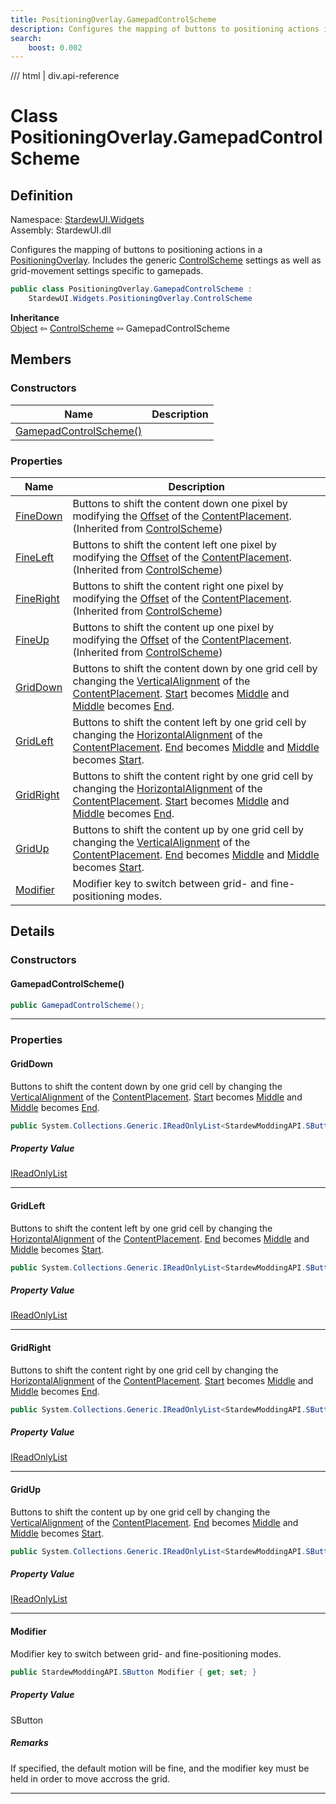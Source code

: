 ```yaml
---
title: PositioningOverlay.GamepadControlScheme
description: Configures the mapping of buttons to positioning actions in a PositioningOverlay. Includes the generic PositioningOverlay.ControlScheme settings as well as grid-movement settings specific to gamepads.
search:
    boost: 0.002
---
```


<link rel="stylesheet" href="/StardewUI/stylesheets/reference.css" />

/// html | div.api-reference

# Class PositioningOverlay.GamepadControlScheme

## Definition

<div class="api-definition" markdown>

Namespace: [StardewUI.Widgets](index.md)  
Assembly: StardewUI.dll  

</div>

Configures the mapping of buttons to positioning actions in a [PositioningOverlay](positioningoverlay.md). Includes the generic [ControlScheme](positioningoverlay.controlscheme.md) settings as well as grid-movement settings specific to gamepads.

```cs
public class PositioningOverlay.GamepadControlScheme : 
    StardewUI.Widgets.PositioningOverlay.ControlScheme
```

**Inheritance**  
[Object](https://learn.microsoft.com/en-us/dotnet/api/system.object) ⇦ [ControlScheme](positioningoverlay.controlscheme.md) ⇦ GamepadControlScheme

## Members

### Constructors

 | Name | Description |
| --- | --- |
| [GamepadControlScheme()](#gamepadcontrolscheme) |  | 

### Properties

 | Name | Description |
| --- | --- |
| [FineDown](positioningoverlay.controlscheme.md#finedown) | Buttons to shift the content down one pixel by modifying the [Offset](../layout/ninegridplacement.md#offset) of the [ContentPlacement](positioningoverlay.md#contentplacement).<br><span class="muted" markdown>(Inherited from [ControlScheme](positioningoverlay.controlscheme.md))</span> | 
| [FineLeft](positioningoverlay.controlscheme.md#fineleft) | Buttons to shift the content left one pixel by modifying the [Offset](../layout/ninegridplacement.md#offset) of the [ContentPlacement](positioningoverlay.md#contentplacement).<br><span class="muted" markdown>(Inherited from [ControlScheme](positioningoverlay.controlscheme.md))</span> | 
| [FineRight](positioningoverlay.controlscheme.md#fineright) | Buttons to shift the content right one pixel by modifying the [Offset](../layout/ninegridplacement.md#offset) of the [ContentPlacement](positioningoverlay.md#contentplacement).<br><span class="muted" markdown>(Inherited from [ControlScheme](positioningoverlay.controlscheme.md))</span> | 
| [FineUp](positioningoverlay.controlscheme.md#fineup) | Buttons to shift the content up one pixel by modifying the [Offset](../layout/ninegridplacement.md#offset) of the [ContentPlacement](positioningoverlay.md#contentplacement).<br><span class="muted" markdown>(Inherited from [ControlScheme](positioningoverlay.controlscheme.md))</span> | 
| [GridDown](#griddown) | Buttons to shift the content down by one grid cell by changing the [VerticalAlignment](../layout/ninegridplacement.md#verticalalignment) of the [ContentPlacement](positioningoverlay.md#contentplacement). [Start](../layout/alignment.md#start) becomes [Middle](../layout/alignment.md#middle) and [Middle](../layout/alignment.md#middle) becomes [End](../layout/alignment.md#end). | 
| [GridLeft](#gridleft) | Buttons to shift the content left by one grid cell by changing the [HorizontalAlignment](../layout/ninegridplacement.md#horizontalalignment) of the [ContentPlacement](positioningoverlay.md#contentplacement). [End](../layout/alignment.md#end) becomes [Middle](../layout/alignment.md#middle) and [Middle](../layout/alignment.md#middle) becomes [Start](../layout/alignment.md#start). | 
| [GridRight](#gridright) | Buttons to shift the content right by one grid cell by changing the [HorizontalAlignment](../layout/ninegridplacement.md#horizontalalignment) of the [ContentPlacement](positioningoverlay.md#contentplacement). [Start](../layout/alignment.md#start) becomes [Middle](../layout/alignment.md#middle) and [Middle](../layout/alignment.md#middle) becomes [End](../layout/alignment.md#end). | 
| [GridUp](#gridup) | Buttons to shift the content up by one grid cell by changing the [VerticalAlignment](../layout/ninegridplacement.md#verticalalignment) of the [ContentPlacement](positioningoverlay.md#contentplacement). [End](../layout/alignment.md#end) becomes [Middle](../layout/alignment.md#middle) and [Middle](../layout/alignment.md#middle) becomes [Start](../layout/alignment.md#start). | 
| [Modifier](#modifier) | Modifier key to switch between grid- and fine-positioning modes. | 

## Details

### Constructors

#### GamepadControlScheme()



```cs
public GamepadControlScheme();
```

-----

### Properties

#### GridDown

Buttons to shift the content down by one grid cell by changing the [VerticalAlignment](../layout/ninegridplacement.md#verticalalignment) of the [ContentPlacement](positioningoverlay.md#contentplacement). [Start](../layout/alignment.md#start) becomes [Middle](../layout/alignment.md#middle) and [Middle](../layout/alignment.md#middle) becomes [End](../layout/alignment.md#end).

```cs
public System.Collections.Generic.IReadOnlyList<StardewModdingAPI.SButton> GridDown { get; set; }
```

##### Property Value

[IReadOnlyList](https://learn.microsoft.com/en-us/dotnet/api/system.collections.generic.ireadonlylist-1)<SButton>

-----

#### GridLeft

Buttons to shift the content left by one grid cell by changing the [HorizontalAlignment](../layout/ninegridplacement.md#horizontalalignment) of the [ContentPlacement](positioningoverlay.md#contentplacement). [End](../layout/alignment.md#end) becomes [Middle](../layout/alignment.md#middle) and [Middle](../layout/alignment.md#middle) becomes [Start](../layout/alignment.md#start).

```cs
public System.Collections.Generic.IReadOnlyList<StardewModdingAPI.SButton> GridLeft { get; set; }
```

##### Property Value

[IReadOnlyList](https://learn.microsoft.com/en-us/dotnet/api/system.collections.generic.ireadonlylist-1)<SButton>

-----

#### GridRight

Buttons to shift the content right by one grid cell by changing the [HorizontalAlignment](../layout/ninegridplacement.md#horizontalalignment) of the [ContentPlacement](positioningoverlay.md#contentplacement). [Start](../layout/alignment.md#start) becomes [Middle](../layout/alignment.md#middle) and [Middle](../layout/alignment.md#middle) becomes [End](../layout/alignment.md#end).

```cs
public System.Collections.Generic.IReadOnlyList<StardewModdingAPI.SButton> GridRight { get; set; }
```

##### Property Value

[IReadOnlyList](https://learn.microsoft.com/en-us/dotnet/api/system.collections.generic.ireadonlylist-1)<SButton>

-----

#### GridUp

Buttons to shift the content up by one grid cell by changing the [VerticalAlignment](../layout/ninegridplacement.md#verticalalignment) of the [ContentPlacement](positioningoverlay.md#contentplacement). [End](../layout/alignment.md#end) becomes [Middle](../layout/alignment.md#middle) and [Middle](../layout/alignment.md#middle) becomes [Start](../layout/alignment.md#start).

```cs
public System.Collections.Generic.IReadOnlyList<StardewModdingAPI.SButton> GridUp { get; set; }
```

##### Property Value

[IReadOnlyList](https://learn.microsoft.com/en-us/dotnet/api/system.collections.generic.ireadonlylist-1)<SButton>

-----

#### Modifier

Modifier key to switch between grid- and fine-positioning modes.

```cs
public StardewModdingAPI.SButton Modifier { get; set; }
```

##### Property Value

SButton

##### Remarks

If specified, the default motion will be fine, and the modifier key must be held in order to move accross the grid.

-----

